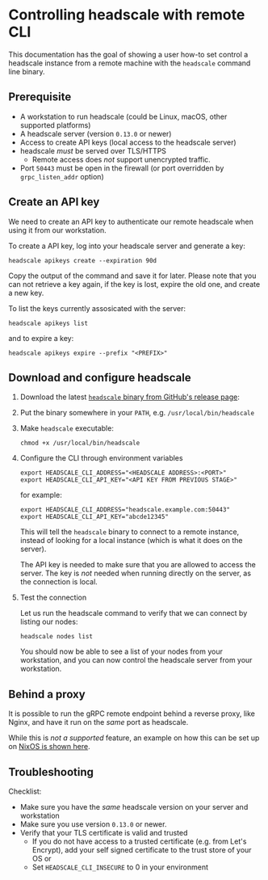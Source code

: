 # Controlling headscale with remote CLI

This documentation has the goal of showing a user how-to set control a headscale instance
from a remote machine with the `headscale` command line binary.

## Prerequisite

- A workstation to run headscale (could be Linux, macOS, other supported platforms)
- A headscale server (version `0.13.0` or newer)
- Access to create API keys (local access to the headscale server)
- headscale _must_ be served over TLS/HTTPS
  - Remote access does _not_ support unencrypted traffic.
- Port `50443` must be open in the firewall (or port overridden by `grpc_listen_addr` option)

## Create an API key

We need to create an API key to authenticate our remote headscale when using it from our workstation.

To create a API key, log into your headscale server and generate a key:

```shell
headscale apikeys create --expiration 90d
```

Copy the output of the command and save it for later. Please note that you can not retrieve a key again,
if the key is lost, expire the old one, and create a new key.

To list the keys currently assosicated with the server:

```shell
headscale apikeys list
```

and to expire a key:

```shell
headscale apikeys expire --prefix "<PREFIX>"
```

## Download and configure headscale

1. Download the latest [`headscale` binary from GitHub's release page](https://github.com/juanfont/headscale/releases):

2. Put the binary somewhere in your `PATH`, e.g. `/usr/local/bin/headscale`

3. Make `headscale` executable:

   ```shell
   chmod +x /usr/local/bin/headscale
   ```

4. Configure the CLI through environment variables

   ```shell
   export HEADSCALE_CLI_ADDRESS="<HEADSCALE ADDRESS>:<PORT>"
   export HEADSCALE_CLI_API_KEY="<API KEY FROM PREVIOUS STAGE>"
   ```

   for example:

   ```shell
   export HEADSCALE_CLI_ADDRESS="headscale.example.com:50443"
   export HEADSCALE_CLI_API_KEY="abcde12345"
   ```

   This will tell the `headscale` binary to connect to a remote instance, instead of looking
   for a local instance (which is what it does on the server).

   The API key is needed to make sure that you are allowed to access the server. The key is _not_
   needed when running directly on the server, as the connection is local.

5. Test the connection

   Let us run the headscale command to verify that we can connect by listing our nodes:

   ```shell
   headscale nodes list
   ```

   You should now be able to see a list of your nodes from your workstation, and you can
   now control the headscale server from your workstation.

## Behind a proxy

It is possible to run the gRPC remote endpoint behind a reverse proxy, like Nginx, and have it run on the _same_ port as headscale.

While this is _not a supported_ feature, an example on how this can be set up on
[NixOS is shown here](https://github.com/kradalby/dotfiles/blob/4489cdbb19cddfbfae82cd70448a38fde5a76711/machines/headscale.oracldn/headscale.nix#L61-L91).

## Troubleshooting

Checklist:

- Make sure you have the _same_ headscale version on your server and workstation
- Make sure you use version `0.13.0` or newer.
- Verify that your TLS certificate is valid and trusted
  - If you do not have access to a trusted certificate (e.g. from Let's Encrypt), add your self signed certificate to the trust store of your OS or
  - Set `HEADSCALE_CLI_INSECURE` to 0 in your environment

